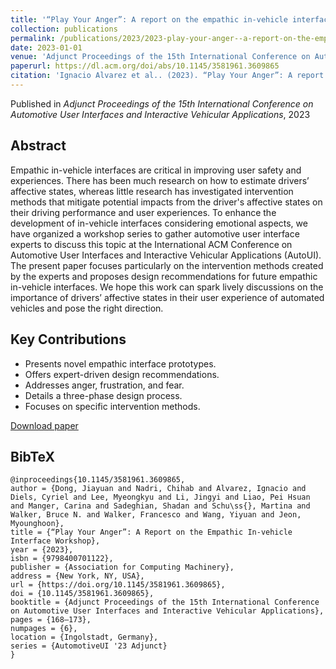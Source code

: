 ```yaml
---
title: '“Play Your Anger”: A report on the empathic in-vehicle interface workshop'
collection: publications
permalink: /publications/2023/2023-play-your-anger--a-report-on-the-empathic-in-vehi
date: 2023-01-01
venue: 'Adjunct Proceedings of the 15th International Conference on Automotive User Interfaces and Interactive Vehicular Applications'
paperurl: https://dl.acm.org/doi/abs/10.1145/3581961.3609865
citation: 'Ignacio Alvarez et al.. (2023). “Play Your Anger”: A report on the empathic in-vehicle interface workshop. Adjunct Proceedings of the 15th International Conference on Automotive User Interfaces and Interactive Vehicular Applications.'
---
```


Published in *Adjunct Proceedings of the 15th International Conference on Automotive User Interfaces and Interactive Vehicular Applications*, 2023

## Abstract

Empathic in-vehicle interfaces are critical in improving user safety and experiences. There has been much research on how to estimate drivers’ affective states, whereas little research has investigated intervention methods that mitigate potential impacts from the driver's affective states on their driving performance and user experiences. To enhance the development of in-vehicle interfaces considering emotional aspects, we have organized a workshop series to gather automotive user interface experts to discuss this topic at the International ACM Conference on Automotive User Interfaces and Interactive Vehicular Applications (AutoUI). The present paper focuses particularly on the intervention methods created by the experts and proposes design recommendations for future empathic in-vehicle interfaces. We hope this work can spark lively discussions on the importance of drivers’ affective states in their user experience of automated vehicles and pose the right direction.

## Key Contributions

* Presents novel empathic interface prototypes. 
* Offers expert-driven design recommendations. 
* Addresses anger, frustration, and fear. 
* Details a three-phase design process. 
* Focuses on specific intervention methods. 

[Download paper](https://dl.acm.org/doi/abs/10.1145/3581961.3609865)

## BibTeX

```
@inproceedings{10.1145/3581961.3609865,
author = {Dong, Jiayuan and Nadri, Chihab and Alvarez, Ignacio and Diels, Cyriel and Lee, Myeongkyu and Li, Jingyi and Liao, Pei Hsuan and Manger, Carina and Sadeghian, Shadan and Schu\ss{}, Martina and Walker, Bruce N. and Walker, Francesco and Wang, Yiyuan and Jeon, Myounghoon},
title = {“Play Your Anger”: A Report on the Empathic In-vehicle Interface Workshop},
year = {2023},
isbn = {9798400701122},
publisher = {Association for Computing Machinery},
address = {New York, NY, USA},
url = {https://doi.org/10.1145/3581961.3609865},
doi = {10.1145/3581961.3609865},
booktitle = {Adjunct Proceedings of the 15th International Conference on Automotive User Interfaces and Interactive Vehicular Applications},
pages = {168–173},
numpages = {6},
location = {Ingolstadt, Germany},
series = {AutomotiveUI '23 Adjunct}
}
```